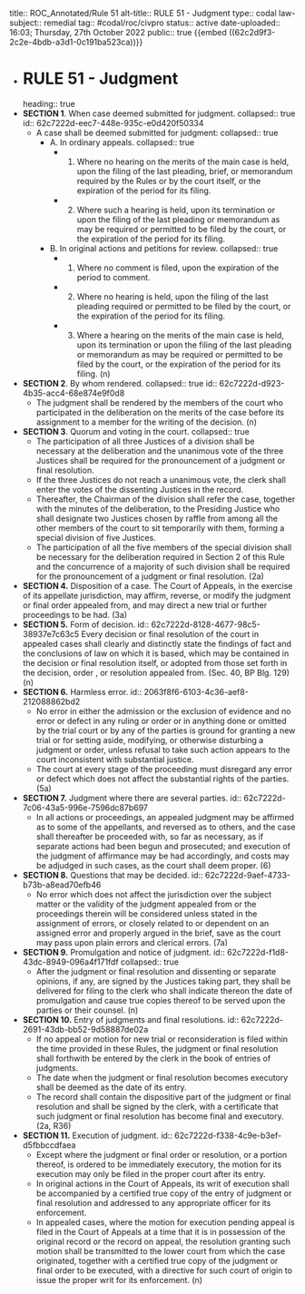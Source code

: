 title:: ROC_Annotated/Rule 51
alt-title:: RULE 51 - Judgment
type:: codal
law-subject:: remedial
tag:: #codal/roc/civpro
status:: active
date-uploaded:: 16:03; Thursday, 27th October 2022
public:: true
{{embed ((62c2d9f3-2c2e-4bdb-a3d1-0c191ba523ca))}}

- # RULE 51 - Judgment
  heading:: true
- **SECTION 1**. When case deemed submitted for judgment.
  collapsed:: true
  id:: 62c7222d-eec7-448e-935c-e0d420f50334
	- A case shall be deemed submitted for judgment:
	  collapsed:: true
		- A. In ordinary appeals.
		  collapsed:: true
			- 1) Where no hearing on the merits of the main case is held, upon the filing of the last pleading, brief, or memorandum required by the Rules or by the court itself, or the expiration of the period for its filing.
			- 2) Where such a hearing is held, upon its termination or upon the filing of the last pleading or memorandum as may be required or permitted to be filed by the court, or the expiration of the period for its filing.
		- B. In original actions and petitions for review.
		  collapsed:: true
			- 1) Where no comment is filed, upon the expiration of the period to comment.
			- 2) Where no hearing is held, upon the filing of the last pleading required or permitted to be filed by the court, or the expiration of the period for its filing.
			- 3) Where a hearing on the merits of the main case is held, upon its termination or upon the filing of the last pleading or memorandum as may be required or permitted to be filed by the court, or the expiration of the period for its filing. (n)
- **SECTION 2**. By whom rendered.
  collapsed:: true
  id:: 62c7222d-d923-4b35-acc4-68e874e9f0d8
	- The judgment shall be rendered by the members of the court who participated in the deliberation on the merits of the case before its assignment to a member for the writing of the decision. (n)
- **SECTION 3**. Quorum and voting in the court.
  collapsed:: true
	- The participation of all three Justices of a division shall be necessary at the deliberation and the unanimous vote of the three Justices shall be required for the pronouncement of a judgment or final resolution.
	- If the three Justices do not reach a unanimous vote, the clerk shall enter the votes of the dissenting Justices in the record.
	- Thereafter, the Chairman of the division shall refer the case, together with the minutes of the deliberation, to the Presiding Justice who shall designate two Justices chosen by raffle from among all the other members of the court to sit temporarily with them, forming a special division of five Justices.
	- The participation of all the five members of the special division shall be necessary for the deliberation required in Section 2 of this Rule and the concurrence of a majority of such division shall be required for the pronouncement of a judgment or final resolution. (2a)
- **SECTION 4.** Disposition of a case. 
  The Court of Appeals, in the exercise of its appellate jurisdiction, may affirm, reverse, or modify the judgment or final order appealed from, and may direct a new trial or further proceedings to be had. (3a)
- **SECTION 5.** Form of decision.
  id:: 62c7222d-8128-4677-98c5-38937e7c63c5
  Every decision or final resolution of the court in appealed cases shall clearly and distinctly state the findings of fact and the conclusions of law on which it is based, which may be contained in the decision or final resolution itself, or adopted from those set forth in the decision, order , or resolution appealed from. (Sec. 40, BP Blg. 129) (n)
- **SECTION 6.** Harmless error.
  id:: 2063f8f6-6103-4c36-aef8-212088862bd2
	- No error in either the admission or the exclusion of evidence and no error or defect in any ruling or order or in anything done or omitted by the trial court or by any of the parties is ground for granting a new trial or for setting aside, modifying, or otherwise disturbing a judgment or order, unless refusal to take such action appears to the court inconsistent with substantial justice.
	- The court at every stage of the proceeding must disregard any error or defect which does not affect the substantial rights of the parties. (5a)
- **SECTION 7.** Judgment where there are several parties.
  id:: 62c7222d-7c06-43a5-996e-7596dc87b697
	- In all actions or proceedings, an appealed judgment may be affirmed as to some of the appellants, and reversed as to others, and the case shall thereafter be proceeded with, so far as necessary, as if separate actions had been begun and prosecuted; and execution of the judgment of affirmance may be had accordingly, and costs may be adjudged in such cases, as the court shall deem proper. (6)
- **SECTION 8.** Questions that may be decided.
  id:: 62c7222d-9aef-4733-b73b-a8ead70efb46
	- No error which does not affect the jurisdiction over the subject matter or the validity of the judgment appealed from or the proceedings therein will be considered unless stated in the assignment of errors, or closely related to or dependent on an assigned error and properly argued in the brief, save as the court may pass upon plain errors and clerical errors. (7a)
- **SECTION 9.** Promulgation and notice of judgment.
  id:: 62c7222d-f1d8-43dc-8949-096a4f171fdf
  collapsed:: true
	- After the judgment or final resolution and dissenting or separate opinions, if any, are signed by the Justices taking part, they shall be delivered for filing to the clerk who shall indicate thereon the date of promulgation and cause true copies thereof to be served upon the parties or their counsel. (n)
- **SECTION 10.** Entry of judgments and final resolutions.
  id:: 62c7222d-2691-43db-bb52-9d58887de02a
	- If no appeal or motion for new trial or reconsideration is filed within the time provided in these Rules, the judgment or final resolution shall forthwith be entered by the clerk in the book of entries of judgments.
	- The date when the judgment or final resolution becomes executory shall be deemed as the date of its entry.
	- The record shall contain the dispositive part of the judgment or final resolution and shall be signed by the clerk, with a certificate that such judgment or final resolution has become final and executory. (2a, R36)
- **SECTION 11.** Execution of judgment.
  id:: 62c7222d-f338-4c9e-b3ef-d5fbbccdfaea
	- Except where the judgment or final order or resolution, or a portion thereof, is ordered to be immediately executory, the motion for its execution may only be filed in the proper court after its entry.
	- In original actions in the Court of Appeals, its writ of execution shall be accompanied by a certified true copy of the entry of judgment or final resolution and addressed to any appropriate officer for its enforcement.
	- In appealed cases, where the motion for execution pending appeal is filed in the Court of Appeals at a time that it is in possession of the original record or the record on appeal, the resolution granting such motion shall be transmitted to the lower court from which the case originated, together with a certified true copy of the judgment or final order to be executed, with a directive for such court of origin to issue the proper writ for its enforcement. (n)
